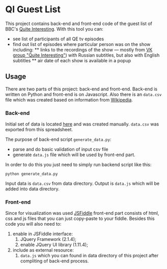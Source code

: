 # QI Guest List

This project contains back-end and front-end code of the guest list of BBC's [Quite Interesting](http://www.bbc.co.uk/qi/).
With this tool you can:

* see list of participants of all QE tv episodes
* find out list of episodes where particular person was on the show including:
** links to the recordings of the show &mdash; mostly from [VK group "Quite Interesting"](http://vk.com/quiteinteresting)) with Russian subtitles, but also with English subtitles
** air date of each show is available in a popup

## Usage

There are two parts of this project: back-end and front-end. Back-end is written on Python and front-end is on Javascript. Also there is an `data.csv` file which was created based on information from [Wikipedia]((https://en.wikipedia.org/wiki/QI)).

### Back-end

Initial set of data is located [here](https://docs.google.com/spreadsheets/d/1FOJ0BsKj5z2ksIugG7oRY_dtE3SM-gZakIGuXTSS2tg/edit?usp=sharing) and was created manually. `data.csv` was exported from this spreadsheet.

The purpose of back-end script `generate_data.py`:

* parse and do basic validation of input csv file
* generate `data.js` file which will be used by front-end part.

In order to do this you just need to simply run backend script like this:

```
python generate_data.py
```

Input data is `data.csv` from data directory. Output is `data.js` which will be added into data directory.

### Front-end

Since for visualization was used [JSFiddle](https://jsfiddle.net/) front-end part consists of html, css and js files that you can just copy-paste to your fiddle. Besides this code you will also need to:

1. enable in JSFiddle interface:
   1. JQuery Framework (2.1.4);
   2. enable JQuery UI library (1.11.4);
2. include as external resource:
   1. `data.js` which you can found in data directory of this project after compliting of back-end process.